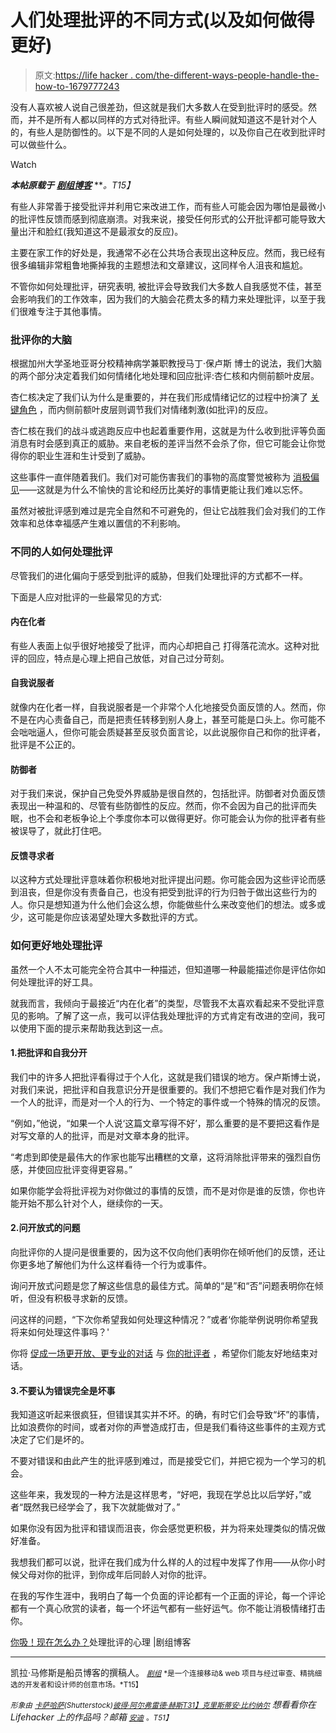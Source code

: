 # 人们处理批评的不同方式(以及如何做得更好)

> 原文:[https://life hacker . com/the-different-ways-people-handle-the-how-to-1679777243](https://lifehacker.com/the-different-ways-people-handle-criticism-and-how-to-1679777243)

没有人喜欢被人说自己很差劲，但这就是我们大多数人在受到批评时的感受。然而，并不是所有人都以同样的方式对待批评。有些人瞬间就知道这不是针对个人的，有些人是防御性的。以下是不同的人是如何处理的，以及你自己在收到批评时可以做些什么。

Watch

***本帖原载于*** [***剧组博客***](http://blog.pickcrew.com/handling-criticism-better/) ***。*T15】**

有些人非常善于接受批评并利用它来改进工作，而有些人可能会因为哪怕是最微小的批评性反馈而感到彻底崩溃。对我来说，接受任何形式的公开批评都可能导致大量出汗和脸红(我知道这不是最淑女的反应)。

主要在家工作的好处是，我通常不必在公共场合表现出这种反应。然而，我已经有很多编辑非常粗鲁地撕掉我的主题想法和文章建议，这同样令人沮丧和尴尬。

不管你如何处理批评，研究表明, 被批评会导致我们大多数人自我感觉不佳，甚至会影响我们的工作效率，因为我们的大脑会花费太多的精力来处理批评，以至于我们很难专注于其他事情。

### 批评你的大脑

根据加州大学圣地亚哥分校精神病学兼职教授马丁·保卢斯 博士的说法，我们大脑的两个部分决定着我们如何情绪化地处理和回应批评:杏仁核和内侧前额叶皮层。

杏仁核决定了我们认为什么是重要的，并在我们形成情绪记忆的过程中扮演了 [关键角色](http://psychology.about.com/od/aindex/g/amygdala.htm) ，而内侧前额叶皮层则调节我们对情绪刺激(如批评)的反应。

杏仁核在我们的战斗或逃跑反应中也起着重要作用，这就是为什么收到批评等负面消息有时会感到真正的威胁。来自老板的差评当然不会杀了你，但它可能会让你觉得你的职业生涯和生计受到了威胁。

这些事件一直伴随着我们。我们对可能伤害我们的事物的高度警觉被称为 [消极偏见](http://dealbook.nytimes.com/2013/06/14/overcoming-your-negativity-bias/)——这就是为什么不愉快的言论和经历比美好的事情更能让我们难以忘怀。

虽然对被批评感到难过是完全自然和不可避免的，但让它战胜我们会对我们的工作效率和总体幸福感产生难以置信的不利影响。

### 不同的人如何处理批评

尽管我们的进化偏向于感受到批评的威胁，但我们处理批评的方式都不一样。

下面是人应对批评的一些最常见的方式:

#### 内在化者

有些人表面上似乎很好地接受了批评，而内心却把自己 打得落花流水。这种对批评的回应，特点是心理上把自己放低，对自己过分苛刻。

#### 自我说服者

就像内在化者一样，自我说服者是一个非常个人化地接受负面反馈的人。然而，你不是在内心责备自己，而是把责任转移到别人身上，甚至可能是口头上。你可能不会咄咄逼人，但你可能会质疑甚至反驳负面言论，以此说服你自己和你的批评者，批评是不公正的。

#### 防御者

对于我们来说，保护自己免受外界威胁是很自然的，包括批评。防御者对负面反馈表现出一种温和的、尽管有些防御性的反应。然而，你不会因为自己的批评而失眠，也不会和老板争论上个季度你本可以做得更好。你可能会认为你的批评者有些被误导了，就此打住吧。

#### 反馈寻求者

以这种方式处理批评意味着你积极地对批评提出问题。你可能会因为这些评论而感到沮丧，但是你没有责备自己，也没有把受到批评的行为归咎于做出这些行为的人。你只是想知道为什么他们会这么想，你能做些什么来改变他们的想法。或多或少，这可能是你应该渴望处理大多数批评的方式。

### 如何更好地处理批评

虽然一个人不太可能完全符合其中一种描述，但知道哪一种最能描述你是评估你如何处理批评的好工具。

就我而言，我倾向于最接近“内在化者”的类型，尽管我不太喜欢看起来不受批评意见的影响。了解了这一点，我可以评估我处理批评的方式肯定有改进的空间，我可以使用下面的提示来帮助我达到这一点。

#### 1.把批评和自我分开

我们中的许多人把批评看得过于个人化，这就是我们错误的地方。保卢斯博士说，对我们来说，把批评和自我意识分开是很重要的。我们不想把它看作是对我们作为一个人的批评，而是对一个人的行为、一个特定的事件或一个特殊的情况的反馈。

“例如，”他说，“如果一个人说‘这篇文章写得不好’，那么重要的是不要把这看作是对写文章的人的批评，而是对文章本身的批评。

“考虑到即使是最伟大的作家也能写出糟糕的文章，这将消除批评带来的强烈自伤感，并使回应批评变得更容易。”

如果你能学会将批评视为对你做过的事情的反馈，而不是对你是谁的反馈，你也许能开始不那么针对个人，继续你的一天。

#### 2.问开放式的问题

向批评你的人提问是很重要的，因为这不仅向他们表明你在倾听他们的反馈，还让你更多地了解他们为什么这样看待一个行为或事件。

询问开放式问题是您了解这些信息的最佳方式。简单的“是”和“否”问题表明你在倾听，但没有积极寻求新的反馈。

问这样的问题，“下次你希望我如何处理这种情况？”或者‘你能举例说明你希望我将来如何处理这件事吗？'

你将 [促成一场更开放、更专业的对话](https://lifehacker.com/how-to-take-constructive-criticism-like-a-champ-5957850) 与 [你的批评者](http://lifehacker.com/how-to-give-criticism-without-sounding-like-a-jerk-5915687) ，希望你们能友好地结束对话。

#### 3.不要认为错误完全是坏事

我知道这听起来很疯狂，但错误其实并不坏。的确，有时它们会导致“坏”的事情，比如浪费你的时间，或者对你的声誉造成打击，但是我们看待这些事件的主观方式决定了它们是坏的。

不要对错误和由此产生的批评感到难过，而是接受它们，并把它视为一个学习的机会。

这些年来，我发现的一种方法是这样思考，“好吧，我现在学总比以后学好，”或者“既然我已经学会了，我下次就能做对了。”

如果你没有因为批评和错误而沮丧，你会感觉更积极，并为将来处理类似的情况做好准备。

我想我们都可以说，批评在我们成为什么样的人的过程中发挥了作用——从你小时候父母对你的批评，到你成年后同龄人对你的批评。

在我的写作生涯中，我明白了每一个负面的评论都有一个正面的评论，每一个评论都有一个真心欣赏的读者，每一个坏运气都有一些好运气。你不能让消极情绪打击你。

[你吸！现在怎么办？](http://blog.pickcrew.com/handling-criticism-better/)处理批评的心理 |剧组博客

* * *

凯拉·马修斯是船员博客的撰稿人。 [<small>*剧组*</small>](http://pickcrew.com/) <small>*是一个连接移动& web 项目与经过审查、精挑细选的开发者和设计师的创意市场。*T15】</small>

<small>*形象由*</small> [<small>*卡萨哈萨*</small>](http://www.shutterstock.com/pic-215539510/stock-vector-business-hand-thumb-up-with-true-and-false-sign-vector-illustration-of-positive-and-negative.html?src=csl_recent_image-1&ws=0)<small>*(Shutterstock)*</small>[<small>*彼得·阿尔弗雷德·赫斯*</small>](https://www.flickr.com/photos/peterhess/5880373792)<small></small>*[<small>T31】克里斯蒂安·比约纳尔</small>](https://www.flickr.com/photos/bjornmeansbear/3439536216) 想看看你在 Lifehacker 上的作品吗？邮箱 [<small>*安迪*</small>](mailto:andy@lifehacker.com) <small>*。*T51】</small>*